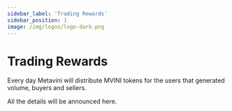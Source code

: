 ```yaml
---
sidebar_label: 'Trading Rewards'
sidebar_position: 1
image: /img/logos/logo-dark.png
---
```


# Trading Rewards

Every day Metavini will distribute MVINI tokens for the users that generated volume, buyers and sellers.

All the details will be announced here.


